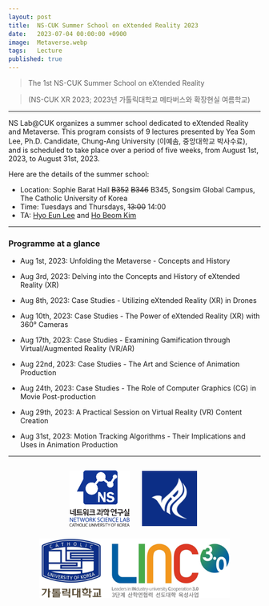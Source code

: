 ```yaml
---
layout: post
title:  NS-CUK Summer School on eXtended Reality 2023
date:   2023-07-04 00:00:00 +0900
image:  Metaverse.webp
tags:   Lecture
published: true
---
```


> The 1st NS-CUK Summer School on eXtended Reality

> (NS-CUK XR 2023; 2023년 가톨릭대학교 메타버스와 확장현실 여름학교)

***

NS Lab@CUK organizes a summer school dedicated to eXtended Reality and Metaverse. This program consists of 9 lectures presented by Yea Som Lee, Ph.D. Candidate, Chung-Ang University (이예솜, 중앙대학교 박사수료), and is scheduled to take place over a period of five weeks, from August 1st, 2023, to August 31st, 2023.

Here are the details of the summer school:
* Location: Sophie Barat Hall ~~B352~~ ~~B346~~ B345, Songsim Global Campus, The Catholic University of Korea
* Time: Tuesdays and Thursdays, ~~13:00~~ 14:00
* TA: [Hyo Eun Lee](https://nslab-cuk.github.io/member/helee) and [Ho Beom Kim](https://nslab-cuk.github.io/member/hbkim)

***

### Programme at a glance
* Aug 1st, 2023: Unfolding the Metaverse - Concepts and History

* Aug 3rd, 2023: Delving into the Concepts and History of eXtended Reality (XR)

* Aug 8th, 2023: Case Studies - Utilizing eXtended Reality (XR) in Drones

* Aug 10th, 2023: Case Studies - The Power of eXtended Reality (XR) with 360° Cameras

* Aug 17th, 2023: Case Studies - Examining Gamification through Virtual/Augmented Reality (VR/AR)

* Aug 22nd, 2023: Case Studies - The Art and Science of Animation Production

* Aug 24th, 2023: Case Studies - The Role of Computer Graphics (CG) in Movie Post-production

* Aug 29th, 2023: A Practical Session on Virtual Reality (VR) Content Creation

* Aug 31st, 2023: Motion Tracking Algorithms - Their Implications and Uses in Animation Production

***

<p align="center"><a href="https://nslab-cuk.github.io/"><img align="center" src="/images/Logo_Square.png" style="width : 120px; margin : 10px"></a><a href="https://cukai.catholic.ac.kr/cukai/index.html"><img align="center" src="/images/AI_Logo.png" style="width : 110px; margin : 15px"></a><a href="https://linc.catholic.ac.kr/lincplus/index.html"><img align="center" src="/images/CUKLINK_Logo.jpg" style="width : 380px; margin : 10px"></a></p>
